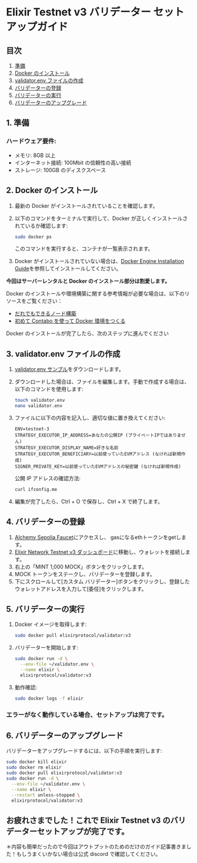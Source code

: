 # Elixir Testnet v3 バリデーター セットアップガイド

## 目次

1. [準備](#1-準備)
2. [Docker のインストール](#2-dockerのインストール)
3. [validator.env ファイルの作成](#3-validatorenvファイルの作成)
4. [バリデーターの登録](#4-バリデーターの登録)
5. [バリデーターの実行](#5-バリデーターの実行)
6. [バリデーターのアップグレード](#6-バリデーターのアップグレード)

## 1. 準備

### ハードウェア要件:

- メモリ: 8GB 以上
- インターネット接続: 100Mbit の信頼性の高い接続
- ストレージ: 100GB のディスクスペース

## 2. Docker のインストール

1. 最新の Docker がインストールされていることを確認します。
2. 以下のコマンドをターミナルで実行して、Docker が正しくインストールされているか確認します:

   ```bash
   sudo docker ps
   ```

   このコマンドを実行すると、コンテナが一覧表示されます。

3. Docker がインストールされていない場合は、[Docker Engine Installation Guide](https://docs.docker.com/engine/install/)を参照してインストールしてください。

**今回はサーバーレンタルと Docker のインストール部分は割愛します。**

Docker のインストールや環境構築に関する参考情報が必要な場合は、以下のリソースをご覧ください：

- [だれでもできるノード構築](https://note.com/kagebunchin/n/nfb21d2055a5e)
- [初めて Contabo を使って Docker 環境をつくる](https://note.com/kosk_t/n/n39bd6ba6cef9)


Docker のインストールが完了したら、次のステップに進んでください

## 3. validator.env ファイルの作成

1. [validator.env サンプル](https://files.elixir.finance/validator.env)をダウンロードします。

2. ダウンロードした場合は、ファイルを編集します。手動で作成する場合は、以下のコマンドを使用します:

   ```bash
   touch validator.env
   nano validator.env
   ```

3. ファイルに以下の内容を記入し、適切な値に置き換えてください:

   ```env
   ENV=testnet-3
   STRATEGY_EXECUTOR_IP_ADDRESS=あなたの公開IP (プライベートIPではありません)
   STRATEGY_EXECUTOR_DISPLAY_NAME=好きな名前
   STRATEGY_EXECUTOR_BENEFICIARY=以前使っていたEVMアドレス (なければ新規作成)
   SIGNER_PRIVATE_KEY=以前使っていたEVMアドレスの秘密鍵 (なければ新規作成)
   ```

   公開 IP アドレスの確認方法:

   ```bash
   curl ifconfig.me
   ```

4. 編集が完了したら、Ctrl + O で保存し、Ctrl + X で終了します。

## 4. バリデーターの登録

1. [Alchemy Sepolia Faucet](https://sepoliafaucet.com/)にアクセスし、   gasになるethトークンをgetします。
2. [Elixir Network Testnet v3 ダッシュボード](https://testnet-3.elixir.xyz/)に移動し、ウォレットを接続します。
3. 右上の「MINT 1,000 MOCK」ボタンをクリックします。
4. MOCK トークンをステークし、バリデーターを登録します。
5. 下にスクロールして[カスタム バリデーター]ボタンをクリックし、登録したウォレットアドレスを入力して[委任]をクリックします。

## 5. バリデーターの実行

1. Docker イメージを取得します:

   ```bash
   sudo docker pull elixirprotocol/validator:v3
   ```

2. バリデーターを開始します:

   ```bash
   sudo docker run -d \
     --env-file ~/validator.env \
     --name elixir \
     elixirprotocol/validator:v3
   ```

3. 動作確認:

   ```bash
   sudo docker logs -f elixir
   ```

### **エラーがなく動作している場合、セットアップは完了です。**

## 6. バリデーターのアップグレード

バリデーターをアップグレードするには、以下の手順を実行します:

```bash
sudo docker kill elixir
sudo docker rm elixir
sudo docker pull elixirprotocol/validator:v3
sudo docker run -d \
  --env-file ~/validator.env \
  --name elixir \
  --restart unless-stopped \
  elixirprotocol/validator:v3
```

## お疲れさまでした！これで Elixir Testnet v3 のバリデーターセットアップが完了です。

＊内容も簡単だったので今回はアウトプットのためのだけのガイド記事書きました！もしうまくいかない場合は公式 discord で確認してください。
